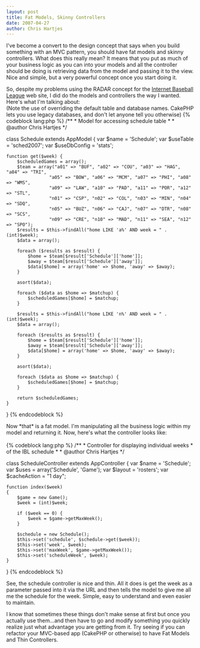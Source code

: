 ```yaml
--- 
layout: post
title: Fat Models, Skinny Controllers
date: 2007-04-27
author: Chris Hartjes
---
```

<p>I've become a convert to the design concept that says when you build something with an MVC pattern, you should have fat models and skinny controllers.  What does this really mean?  It means that you put as much of your business logic as you can into your models and all the controller should be doing is retrieving data from the model and passing it to the view.  Nice and simple, but a very powerful concept once you start doing it.</p>
<p>So, despite my problems using the RADAR concept for the <a href="http://www.ibl.org">Internet Baseball League</a> web site, I did do the models and controllers the way I wanted.  Here's what I'm talking about:
<br />
(Note the use of overriding the default table and database names.  CakePHP lets you use legacy databases, and don't let anyone tell you otherwise)
{% codeblock lang:php %}
/**
 * Model for accessing schedule table
 *
 * @author Chris Hartjes
 */

class Schedule extends AppModel
{
    var $name = 'Schedule';
    var $useTable = 'sched2007';
    var $useDbConfig = 'stats';

    function get($week) {
        $scheduledGames = array();
        $team = array("a01" => "BUF", "a02" => "COU", "a03" => "HAG", "a04" => "TRI",
                    "a05" => "BOW", "a06" => "MCM", "a07" => "PHI", "a08" => "WMS",
                    "a09" => "LAW", "a10" => "PAD", "a11" => "POR", "a12" => "STL",
                    "n01" => "CSP", "n02" => "COL", "n03" => "MIN", "n04" => "SDQ",
                    "n05" => "BUZ", "n06" => "CAJ", "n07" => "DTR", "n08" => "SCS",
                    "n09" => "CRE", "n10" => "MAD", "n11" => "SEA", "n12" => "SPO");
        $results = $this->findAll("home LIKE 'a%' AND week = " . (int)$week);
        $data = array();

        foreach ($results as $result) {
            $home = $team[$result['Schedule']['home']];
            $away = $team[$result['Schedule']['away']];
            $data[$home] = array('home' => $home, 'away' => $away);
        }

        asort($data);

        foreach ($data as $home => $matchup) {
            $scheduledGames[$home] = $matchup;
        }

        $results = $this->findAll("home LIKE 'n%' AND week = " . (int)$week);
        $data = array();

        foreach ($results as $result) {
            $home = $team[$result['Schedule']['home']];
            $away = $team[$result['Schedule']['away']];
            $data[$home] = array('home' => $home, 'away' => $away);
        }

        asort($data);

        foreach ($data as $home => $matchup) {
            $scheduledGames[$home] = $matchup;
        }
        
        return $scheduledGames;
    }
}
{% endcodeblock %}
</p>
<p>
Now *that* is a fat model.  I'm manipulating all the business logic within my model and returning it.  Now, here's what the controller looks like:
<br />
<br />
{% codeblock lang:php %}
/**
 * Controller for displaying individual weeks
 * of the IBL schedule
 *
 * @author Chris Hartjes
 */

class ScheduleController extends AppController
{
    var $name = 'Schedule';
    var $uses = array('Schedule', 'Game');
    var $layout = 'rosters';
    var $cacheAction = "1 day";

    function index($week)
    {
        $game = new Game();
        $week = (int)$week;

        if ($week == 0) {
            $week = $game->getMaxWeek();
        }

        $schedule = new Schedule();
        $this->set('schedule', $schedule->get($week));
        $this->set('week', $week);
        $this->set('maxWeek', $game->getMaxWeek());
        $this->set('scheduleWeek', $week);
    }

}
{% endcodeblock %}
</p><p>See, the schedule controller is nice and thin.  All it does is get the week as a parameter passed into it via the URL and then tells the model to give me all me the schedule for the week.  Simple, easy to understand and even easier to maintain.</p>
<p>
I know that sometimes these things don't make sense at first but once you actually use them...and then have to go and modify something you quickly realize just what advantage you are getting from it.  Try seeing if you can refactor your MVC-based app (CakePHP or otherwise) to have Fat Models and Thin Controllers.
</p>
